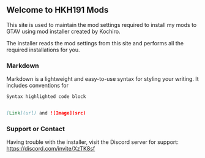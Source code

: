## Welcome to HKH191 Mods

This site is used to maintain the mod settings required to install my mods to GTAV using mod installer created by Kochiro.

The installer reads the mod settings from this site and performs all the required installations for you.

### Markdown

Markdown is a lightweight and easy-to-use syntax for styling your writing. It includes conventions for

```markdown
Syntax highlighted code block


[Link](url) and ![Image](src)
```


### Support or Contact

Having trouble with the installer, visit the Discord server for support: https://discord.com/invite/XzTK8sf
